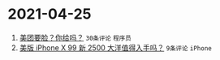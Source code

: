 # 2021-04-25

1. [美团要脸？你给吗？](https://www.v2ex.com/t/773020) `30条评论` `程序员`
1. [美版 iPhone X 99 新 2500 大洋值得入手吗？](https://www.v2ex.com/t/773019) `9条评论` `iPhone`
